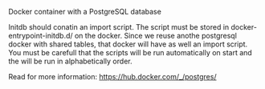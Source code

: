 Docker container with a PostgreSQL database

Initdb should conatin an import script. The script must be stored in docker-entrypoint-initdb.d/ on the docker. Since we reuse anothe postgresql docker with shared tables, that docker will have as well an import script. You must be carefull that the scripts will be run automatically on start and the will be run in alphabetically order.

Read for more information: https://hub.docker.com/_/postgres/

